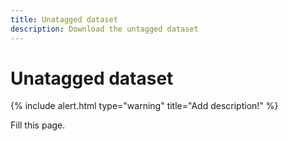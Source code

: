 ```yaml
---
title: Unatagged dataset
description: Download the untagged dataset
---
```


# Unatagged dataset

{% include alert.html type="warning" title="Add description!" %}

Fill this page.